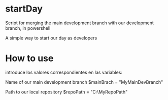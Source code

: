 # startDay
Script for merging the main development branch with our development branch, in powershell

A simple way to start our day as developers

# How to use
introduce los valores correspondientes en las variables:

Name of our main development branch
$mainBrach = "MyMainDevBranch"  

Path to our local repository
$repoPath = "C:\MyRepoPath"  
